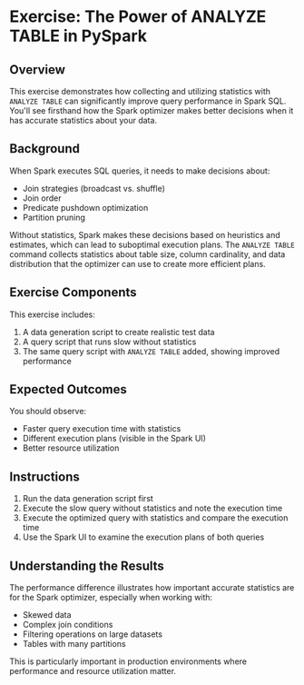 # Exercise: The Power of ANALYZE TABLE in PySpark

## Overview

This exercise demonstrates how collecting and utilizing statistics with `ANALYZE TABLE` can significantly improve query performance in Spark SQL. You'll see firsthand how the Spark optimizer makes better decisions when it has accurate statistics about your data.

## Background

When Spark executes SQL queries, it needs to make decisions about:
- Join strategies (broadcast vs. shuffle)
- Join order
- Predicate pushdown optimization
- Partition pruning

Without statistics, Spark makes these decisions based on heuristics and estimates, which can lead to suboptimal execution plans. The `ANALYZE TABLE` command collects statistics about table size, column cardinality, and data distribution that the optimizer can use to create more efficient plans.

## Exercise Components

This exercise includes:
1. A data generation script to create realistic test data
1. A query script that runs slow without statistics
1. The same query script with `ANALYZE TABLE` added, showing improved performance

## Expected Outcomes

You should observe:
- Faster query execution time with statistics
- Different execution plans (visible in the Spark UI)
- Better resource utilization

## Instructions

1. Run the data generation script first
1. Execute the slow query without statistics and note the execution time
1. Execute the optimized query with statistics and compare the execution time
1. Use the Spark UI to examine the execution plans of both queries

## Understanding the Results

The performance difference illustrates how important accurate statistics are for the Spark optimizer, especially when working with:
- Skewed data
- Complex join conditions
- Filtering operations on large datasets
- Tables with many partitions

This is particularly important in production environments where performance and resource utilization matter.
